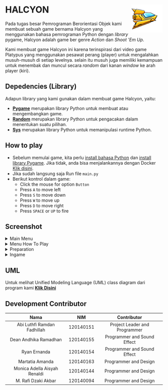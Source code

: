 # HALCYON <img src="assets/player.png" align="right" />
Pada tugas besar Pemrograman Berorientasi Objek kami membuat sebuah game bernama Halcyon yang menggunakan bahasa pemrograman Python dengan _library_ pygame, Halcyon adalah game ber genre _Action_ dan _Shoot 'Em Up_.

Kami membuat game Halcyon ini karena terinspirasi dari video game Platypus yang menggunakan pesawat perang (player) untuk mengalahkan musuh-musuh di setiap levelnya. selain itu musuh juga memiliki kemampuan untuk menembak dan muncul secara _random_ dari kanan _window_ ke arah player (kiri). 

## Depedencies (Library)
Adapun library yang kami gunakan dalam membuat game Halcyon, yaitu:
- **[Pygame](https://www.pygame.org)** merupakan library Python untuk membuat atau mengembangkan game.
- **[Random](https://docs.python.org/3/library/random.html)** merupakan library Python untuk pengacakan dalam menentukan suatu pilihan.
- **[Sys](https://docs.python.org/3/library/sys.html)** merupakan library Python untuk memanipulasi runtime Python.

## How to play
- Sebelum memulai game, kita perlu [install bahasa Python](https://dqlab.id/cara-download-dan-install-python-pada-berbagai-sistem-operasi) dan [install library Pygame](https://www.nesabamedia.com/cara-instal-pygame-di-windows/). Jika tidak, anda bisa menjalankannya dengan Docker [Klik disini](https://github.com/ryan-ern/Docker-Halcyon/).
- Jika sudah langsung saja Run file `main.py`
- Berikut kontrol dalam game:
  - Click the mouse for option `Button`
  - Press `A` to move left
  - Press `S` to move down
  - Press `W` to move up
  - Press `D` to move right
  - Press `SPACE` or `UP` to fire

## Screenshot
<details>
<summary>Main Menu</summary>
Merupakan menu utama dari game dengan fitur : <br>
• Menampilkan high score dan high level <br>
• Button begin (Mulai) <br>
• Button How To Play <br>
• Button Reset Highest <br>
  
![Main Menu](assets/main_menu.png)

</details>

<details>
<summary>Menu How To Play</summary>
Merupakan tutorial cara bermain dan pengenalan objek pada game<br>

![Menu How To Play](assets/menuhowto.png)

</details>

<details>
<summary>Preparation</summary>
Merupakan persiapan sebelum bermain, player juga bisa kembali ke main menu
  
![Preparation](assets/preparation.png)

</details>

<details>
<summary>Ingame</summary>
Ini merupakan demo singkat dalam bermain

![Ingame](assets/ingame.gif)

</details>

## UML
Untuk melihat Unified Modeling Language (UML) class diagram dari program kami **[Klik Disini](https://github.com/ryan-ern/Halcyon/blob/main/assets/UML.png)** 

## Development Contributor
| Nama | NIM | Contributor |
| :---: | :---: | :---: |
| Abi Luthfi Ramdan Fadhillah | 120140151 | Project Leader and Programmer |
| Dean Andhika Ramadhan | 120140155 | Programmer and Sound Effect |
| Ryan Ernanda | 120140154 | Programmer and Sound Effect |
| Martatia Amanda | 120140163 | Programmer and Design |
| Monica Adella Aisyah Renaldi | 120140144 | Programmer and Design |
| M. Rafi Dzaki Akbar | 120140094 | Programmer and Design |
